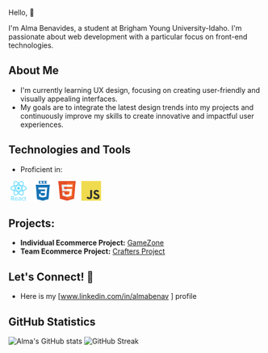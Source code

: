 Hello, 👋

I'm Alma Benavides, a student at Brigham Young University-Idaho. I'm passionate about web development with a particular focus on front-end technologies.
## About Me

- I'm currently learning UX design, focusing on creating user-friendly and visually appealing interfaces. 
- My goals are to integrate the latest design trends into my projects and continuously improve my skills to create innovative and impactful user experiences.


## Technologies and Tools

- Proficient in:
<div>
    <img src="https://github.com/devicons/devicon/blob/master/icons/react/react-original-wordmark.svg" title="React" alt="React" width="40" height="40"/>&nbsp;
    <img src="https://github.com/devicons/devicon/blob/master/icons/css3/css3-plain-wordmark.svg"  title="CSS3" alt="CSS" width="40" height="40"/>&nbsp;
    <img src="https://github.com/devicons/devicon/blob/master/icons/html5/html5-original.svg" title="HTML5" alt="HTML" width="40" height="40"/>&nbsp;
    <img src="https://github.com/devicons/devicon/blob/master/icons/javascript/javascript-original.svg" title="JavaScript" alt="JavaScript" width="40" height="40"/>&nbsp;
</div>

## Projects:
- **Individual Ecommerce Project:** [GameZone](https://gamezonewdd430.vercel.app/)
- **Team Ecommerce Project:** [Crafters Project](https://crafters-project.vercel.app/login)

## Let's Connect! 🚀

- Here is my [www.linkedin.com/in/almabenav ] profile


## GitHub Statistics
![Alma's GitHub stats](https://github-readme-stats.vercel.app/api?username=almabenav&show_icons=true&theme=radical) ![GitHub Streak](https://github-readme-streak-stats.herokuapp.com?user=almabenav&theme=radical)
